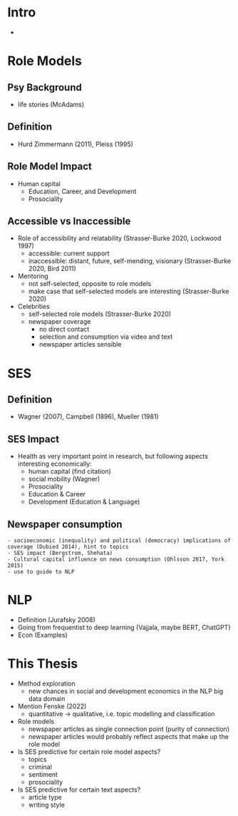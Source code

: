 # Intro
- 

# Role Models
## Psy Background
- life stories (McAdams)
## Definition
- Hurd Zimmermann (2011), Pleiss (1995)

## Role Model Impact
- Human capital
    - Education, Career, and Development
    - Prosociality

## Accessible vs Inaccessible
- Role of accessibility and relatability (Strasser-Burke 2020, Lockwood 1997)
    - accessible: current support
    - inaccessible: distant, future, self-mending, visionary (Strasser-Burke 2020, Bird 2011)
- Mentoring
    - not self-selected, opposite to role models
    - make case that self-selected models are interesting (Strasser-Burke 2020)
- Celebrities
    - self-selected role models (Strasser-Burke 2020)
    - newspaper coverage
        - no direct contact
        - selection and consumption via video and text
        - newspaper articles sensible


# SES
## Definition
- Wagner (2007), Campbell (1896), Mueller (1981)

## SES Impact
- Health as very important point in research, but following aspects interesting economically:
    - human capital (find citation)
    - social mobility (Wagner)
    - Prosociality
    - Education & Career
    - Development (Education & Language)

## Newspaper consumption
    - socioeconomic (inequality) and political (democracy) implications of coverage (Dubied 2014), hint to topics
    - SES impact (Bergstrom, Shehata)
    - Cultural capital influence on news consumption (Ohlsson 2017, York 2015)
    - use to guide to NLP


# NLP
- Definition (Jurafsky 2008)
- Going from frequentist to deep learning (Vajjala, maybe BERT, ChatGPT)
- Econ (Examples)


# This Thesis
- Method exploration
    - new chances in social and development economics in the NLP big data domain
- Mention Fenske (2022)
    - quantitative -> qualitative, i.e. topic modelling and classification
- Role models
    - newspaper articles as single connection point (purity of connection)
    - newspaper articles would probably reflect aspects that make up the role model
- Is SES predictive for certain role model aspects?
    - topics
    - criminal
    - sentiment
    - prosociality
- Is SES predictive for certain text aspects?
    - article type
    - writing style